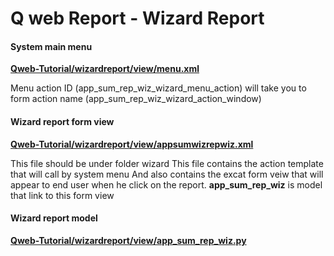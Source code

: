 
# **Q web Report - Wizard Report**

#### System main menu

**<u>Qweb-Tutorial/wizardreport/view/menu.xml</u>**

Menu action ID (app_sum_rep_wiz_wizard_menu_action) will take you to form action name (app_sum_rep_wiz_wizard_action_window)

#### Wizard report form view

**<u>Qweb-Tutorial/wizardreport/view/appsumwizrepwiz.xml</u>**

This file should be under folder wizard
This file contains the action template that will call by system menu
And also contains the excat form veiw that will appear to end user when he click on the report.
<b>app_sum_rep_wiz</b> is model that link to this form view

#### Wizard report model

**<u>Qweb-Tutorial/wizardreport/view/app_sum_rep_wiz.py</u>**
